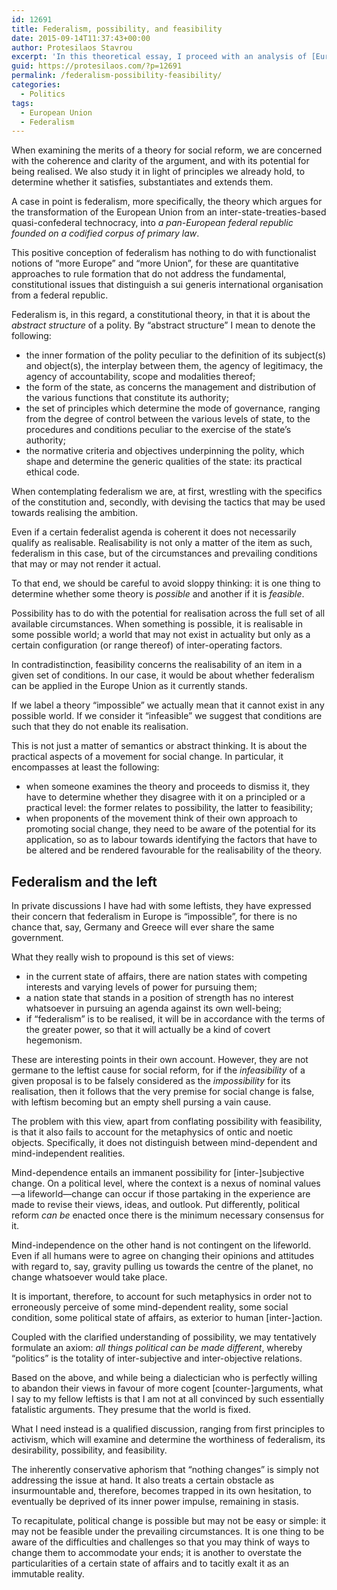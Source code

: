 ```yaml
---
id: 12691
title: Federalism, possibility, and feasibility
date: 2015-09-14T11:37:43+00:00
author: Protesilaos Stavrou
excerpt: 'In this theoretical essay, I proceed with an analysis of [European] federalism as a constitutional theory, drawing a distinction between possibility and feasibility, to suggest that political change is possible even if it may not be easy or simple.'
guid: https://protesilaos.com/?p=12691
permalink: /federalism-possibility-feasibility/
categories:
  - Politics
tags:
  - European Union
  - Federalism
---
```

When examining the merits of a theory for social reform, we are concerned with the coherence and clarity of the argument, and with its potential for being realised. We also study it in light of principles we already hold, to determine whether it satisfies, substantiates and extends them.

A case in point is federalism, more specifically, the theory which argues for the transformation of the European Union from an inter-state-treaties-based quasi-confederal technocracy, into _a pan-European federal republic founded on a codified corpus of primary law_.

This positive conception of federalism has nothing to do with functionalist notions of “more Europe” and “more Union”, for these are quantitative approaches to rule formation that do not address the fundamental, constitutional issues that distinguish a sui generis international organisation from a federal republic.

Federalism is, in this regard, a constitutional theory, in that it is about the _abstract structure_ of a polity. By “abstract structure” I mean to denote the following:

  * the inner formation of the polity peculiar to the definition of its subject(s) and object(s), the interplay between them, the agency of legitimacy, the agency of accountability, scope and modalities thereof;
  * the form of the state, as concerns the management and distribution of the various functions that constitute its authority;
  * the set of principles which determine the mode of governance, ranging from the degree of control between the various levels of state, to the procedures and conditions peculiar to the exercise of the state’s authority;
  * the normative criteria and objectives underpinning the polity, which shape and determine the generic qualities of the state: its practical ethical code.

When contemplating federalism we are, at first, wrestling with the specifics of the constitution and, secondly, with devising the tactics that may be used towards realising the ambition.

Even if a certain federalist agenda is coherent it does not necessarily qualify as realisable. Realisability is not only a matter of the item as such, federalism in this case, but of the circumstances and prevailing conditions that may or may not render it actual.

To that end, we should be careful to avoid sloppy thinking: it is one thing to determine whether some theory is _possible_ and another if it is _feasible_.

Possibility has to do with the potential for realisation across the full set of all available circumstances. When something is possible, it is realisable in some possible world; a world that may not exist in actuality but only as a certain configuration (or range thereof) of inter-operating factors.

In contradistinction, feasibility concerns the realisability of an item in a given set of conditions. In our case, it would be about whether federalism can be applied in the Europe Union as it currently stands.

If we label a theory “impossible” we actually mean that it cannot exist in any possible world. If we consider it “infeasible” we suggest that conditions are such that they do not enable its realisation.

This is not just a matter of semantics or abstract thinking. It is about the practical aspects of a movement for social change. In particular, it encompasses at least the following:

  * when someone examines the theory and proceeds to dismiss it, they have to determine whether they disagree with it on a principled or a practical level: the former relates to possibility, the latter to feasibility;
  * when proponents of the movement think of their own approach to promoting social change, they need to be aware of the potential for its application, so as to labour towards identifying the factors that have to be altered and be rendered favourable for the realisability of the theory.

## Federalism and the left

In private discussions I have had with some leftists, they have expressed their concern that federalism in Europe is “impossible”, for there is no chance that, say, Germany and Greece will ever share the same government.

What they really wish to propound is this set of views:

  * in the current state of affairs, there are nation states with competing interests and varying levels of power for pursuing them;
  * a nation state that stands in a position of strength has no interest whatsoever in pursuing an agenda against its own well-being;
  * if “federalism” is to be realised, it will be in accordance with the terms of the greater power, so that it will actually be a kind of covert hegemonism.

These are interesting points in their own account. However, they are not germane to the leftist cause for social reform, for if the _infeasibility_ of a given proposal is to be falsely considered as the _impossibility_ for its realisation, then it follows that the very premise for social change is false, with leftism becoming but an empty shell pursing a vain cause.

The problem with this view, apart from conflating possibility with feasibility, is that it also fails to account for the metaphysics of ontic and noetic objects. Specifically, it does not distinguish between mind-dependent and mind-independent realities.

Mind-dependence entails an immanent possibility for [inter-]subjective change. On a political level, where the context is a nexus of nominal values—a lifeworld—change can occur if those partaking in the experience are made to revise their views, ideas, and outlook. Put differently, political reform _can be_ enacted once there is the minimum necessary consensus for it.

Mind-independence on the other hand is not contingent on the lifeworld. Even if all humans were to agree on changing their opinions and attitudes with regard to, say, gravity pulling us towards the centre of the planet, no change whatsoever would take place.

It is important, therefore, to account for such metaphysics in order not to erroneously perceive of some mind-dependent reality, some social condition, some political state of affairs, as exterior to human [inter-]action.

Coupled with the clarified understanding of possibility, we may tentatively formulate an axiom: _all things political can be made different_, whereby “politics” is the totality of inter-subjective and inter-objective relations.

Based on the above, and while being a dialectician who is perfectly willing to abandon their views in favour of more cogent [counter-]arguments, what I say to my fellow leftists is that I am not at all convinced by such essentially fatalistic arguments. They presume that the world is fixed.

What I need instead is a qualified discussion, ranging from first principles to activism, which will examine and determine the worthiness of federalism, its desirability, possibility, and feasibility.

The inherently conservative aphorism that “nothing changes” is simply not addressing the issue at hand. It also treats a certain obstacle as insurmountable and, therefore, becomes trapped in its own hesitation, to eventually be deprived of its inner power impulse, remaining in stasis.

To recapitulate, political change is possible but may not be easy or simple: it may not be feasible under the prevailing circumstances. It is one thing to be aware of the difficulties and challenges so that you may think of ways to change them to accommodate your ends; it is another to overstate the particularities of a certain state of affairs and to tacitly exalt it as an immutable reality.